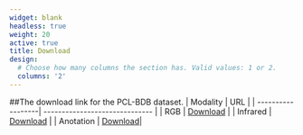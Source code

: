 ```yaml
---
widget: blank
headless: true
weight: 20
active: true
title: Download
design:
  # Choose how many columns the section has. Valid values: 1 or 2.
  columns: '2'
---
```

##The download link for the PCL-BDB dataset.
| Modality           | URL                    |
| ------------------| ------------------------------ |
| RGB            | [Download](https://www.google.com)            |
| Infrared   | [Download](https://www.google.com)            |
| Anotation |  [Download](https://www.google.com)|
